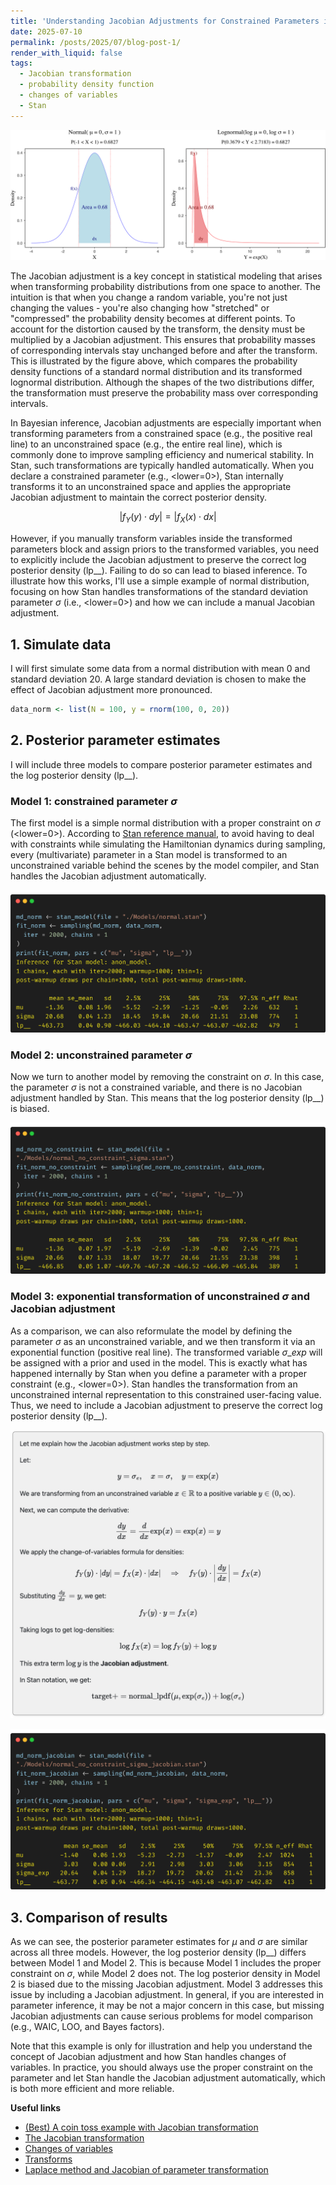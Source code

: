 ```yaml
---
title: 'Understanding Jacobian Adjustments for Constrained Parameters in Stan'
date: 2025-07-10
permalink: /posts/2025/07/blog-post-1/
render_with_liquid: false
tags:
  - Jacobian transformation
  - probability density function
  - changes of variables
  - Stan
---
```




![Probability masses of normal and lognormal distributions within the corresponding intervals](https://raw.githubusercontent.com/JakeJing/jakejing.github.io/master/_posts/pics/jacobian/normal_to_lognormal.png)

The Jacobian adjustment is a key concept in statistical modeling that arises when transforming probability distributions from one space to another. The intuition is that when you change a random variable, you're not just changing the values - you're also changing how "stretched" or "compressed" the probability density becomes at different points. To account for the distortion caused by the transform, the density must be multiplied by a Jacobian adjustment. This ensures that probability masses of corresponding intervals stay unchanged before and after the transform. This is illustrated by the figure above, which compares the probability density functions of a standard normal distribution and its transformed lognormal distribution. Although the shapes of the two distributions differ, the transformation must preserve the probability mass over corresponding intervals.

In Bayesian inference, Jacobian adjustments are especially important when transforming parameters from a constrained space (e.g., the positive real line) to an unconstrained space (e.g., the entire real line), which is commonly done to improve sampling efficiency and numerical stability. In Stan, such transformations are typically handled automatically. When you declare a constrained parameter (e.g., <lower=0>), Stan internally transforms it to an unconstrained space and applies the appropriate Jacobian adjustment to maintain the correct posterior density.

$$\left|f_Y(y) \cdot dy \right| = \left|f_X(x) \cdot dx \right|$$

However, if you manually transform variables inside the transformed parameters block and assign priors to the transformed variables, you need to explicitly include the Jacobian adjustment to preserve the correct log posterior density (lp__). Failing to do so can lead to biased inference. To illustrate how this works, I'll use a simple example of normal distribution, focusing on how Stan handles transformations of the standard deviation parameter $\sigma$ (i.e., <lower=0>) and how we can include a manual Jacobian adjustment.

## 1. Simulate data

I will first simulate some data from a normal distribution with mean 0 and standard deviation 20. A large standard deviation is chosen to make the effect of Jacobian adjustment more pronounced.

```R
data_norm <- list(N = 100, y = rnorm(100, 0, 20))
```


## 2. Posterior parameter estimates

I will include three models to compare posterior parameter estimates and the log posterior density (lp__). 

### Model 1: constrained parameter $\sigma$

The first model is a simple normal distribution with a proper constraint on $\sigma$ (<lower=0>). According to [Stan reference manual](https://mc-stan.org/docs/reference-manual/transforms.html), to avoid having to deal with constraints while simulating the Hamiltonian dynamics during sampling, every (multivariate) parameter in a Stan model is transformed to an unconstrained variable behind the scenes by the model compiler, and Stan handles the Jacobian adjustment automatically.

<script src="https://gist.github.com/JakeJing/946a73e16451cf9725f166b9ca7e5701.js"></script>


![Posterior parameter estimates from model 1](https://raw.githubusercontent.com/JakeJing/jakejing.github.io/master/_posts/pics/jacobian/md1.png)

### Model 2: unconstrained parameter $\sigma$

Now we turn to another model by removing the constraint on $\sigma$. In this case, the parameter $\sigma$ is not a constrained variable, and there is no Jacobian adjustment handled by Stan. This means that the log posterior density (lp__) is biased.


<script src="https://gist.github.com/JakeJing/dd1a3ed6e9953bad1b195164ea5d093b.js"></script>

![Posterior parameter estimates from model 2](https://raw.githubusercontent.com/JakeJing/jakejing.github.io/master/_posts/pics/jacobian/md2.png)



### Model 3: exponential transformation of unconstrained $\sigma$ and Jacobian adjustment

As a comparison, we can also reformulate the model by defining the parameter $\sigma$ as an unconstrained variable, and we then transform it via an exponential function (positive real line). The transformed variable $\sigma\_{exp}$ will be assigned with a prior and used in the model. This is exactly what has happened internally by Stan when you define a parameter with a proper constraint (e.g., <lower=0>). Stan handles the transformation from an unconstrained internal representation to this constrained user-facing value. Thus, we need to include a Jacobian adjustment to preserve the correct log posterior density (lp__).

![Jacobian adjustment of lower bounded scalar in stan](https://raw.githubusercontent.com/JakeJing/jakejing.github.io/master/_posts/pics/jacobian/jacobian.png)


<script src="https://gist.github.com/JakeJing/e87490f37130ce2639b2e1268975259c.js"></script>

![Posterior parameter estimates from model 3](https://raw.githubusercontent.com/JakeJing/jakejing.github.io/master/_posts/pics/jacobian/md3.png)

## 3. Comparison of results

As we can see, the posterior parameter estimates for $\mu$ and $\sigma$ are similar across all three models. However, the log posterior density (lp__) differs between Model 1 and Model 2. This is because Model 1 includes the proper constraint on $\sigma$, while Model 2 does not. The log posterior density in Model 2 is biased due to the missing Jacobian adjustment. Model 3 addresses this issue by including a Jacobian adjustment. In general, if you are interested in parameter inference, it may be not a major concern in this case, but missing Jacobian adjustments can cause serious problems for model comparison (e.g., WAIC, LOO, and Bayes factors).

Note that this example is only for illustration and help you understand the concept of Jacobian adjustment and how Stan handles changes of variables. In practice, you should always use the proper constraint on the parameter and let Stan handle the Jacobian adjustment automatically, which is both more efficient and more reliable.



**Useful links**

- [(Best) A coin toss example with Jacobian transformation](https://rpubs.com/kaz_yos/stan_jacobian)
- [The Jacobian transformation](https://modelassist.epixanalytics.com/space/EA/26575402/The+Jacobian+transformation)
- [Changes of variables](https://mc-stan.org/docs/stan-users-guide/reparameterization.html#changes-of-variables)
- [Transforms](https://mc-stan.org/docs/reference-manual/transforms.html)
- [Laplace method and Jacobian of parameter transformation](https://users.aalto.fi/~ave/casestudies/Jacobian/jacobian.html)



